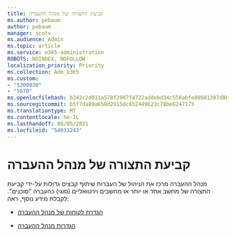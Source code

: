 ```yaml
---
title: קביעת התצורה של מנהל ההעברה
ms.author: pebaum
author: pebaum
manager: scotv
ms.audience: Admin
ms.topic: article
ms.service: o365-administration
ROBOTS: NOINDEX, NOFOLLOW
localization_priority: Priority
ms.collection: Adm_O365
ms.custom:
- "5300030"
- "5670"
ms.openlocfilehash: b242c2d011a578f2987f4722addebd34c558abfe88981387d8bcc3f7550e53b4
ms.sourcegitcommit: b5f7da89a650d2915dc652449623c78be6247175
ms.translationtype: MT
ms.contentlocale: he-IL
ms.lasthandoff: 08/05/2021
ms.locfileid: "54033243"
---
```

# <a name="configuring-migration-manager"></a>קביעת התצורה של מנהל ההעברה

מנהל ההעברה מרכז את הניהול של העברות שיתוף קבצים גדולות על-ידי קביעת התצורה של מחשב אחד או יותר או מחשבים וירטואליים (סוגי) כהעברה "סוכנים". לקבלת מידע נוסף, ראה:

- [הגדרת לקוחות של מנהל ההעברה](https://docs.microsoft.com/sharepointmigration/mm-setup-clients)

- [הגדרות מנהל ההעברה](https://docs.microsoft.com/sharepointmigration/mm-settings)
